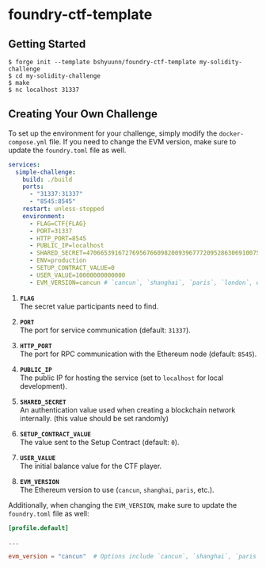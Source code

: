 # foundry-ctf-template

## Getting Started
```
$ forge init --template bshyuunn/foundry-ctf-template my-solidity-challenge
$ cd my-solidity-challenge
$ make
$ nc localhost 31337
```

## Creating Your Own Challenge
To set up the environment for your challenge, simply modify the `docker-compose.yml` file. If you need to change the EVM version, make sure to update the `foundry.toml` file as well.
```yml
services:
  simple-challenge:
    build: ./build
    ports:
      - "31337:31337"
      - "8545:8545"
    restart: unless-stopped
    environment:
      - FLAG=CTF{FLAG}
      - PORT=31337
      - HTTP_PORT=8545
      - PUBLIC_IP=localhost
      - SHARED_SECRET=47066539167276956766098200939677720952863069100758808950316570929135279551683
      - ENV=production
      - SETUP_CONTRACT_VALUE=0
      - USER_VALUE=10000000000000
      - EVM_VERSION=cancun # `cancun`, `shanghai`, `paris`, `london`, etc...
```

1. **`FLAG`**  
   The secret value participants need to find.

2. **`PORT`**  
   The port for service communication (default: `31337`).

3. **`HTTP_PORT`**  
   The port for RPC communication with the Ethereum node (default: `8545`).

4. **`PUBLIC_IP`**  
   The public IP for hosting the service (set to `localhost` for local development).

5. **`SHARED_SECRET`**  
   An authentication value used when creating a blockchain network internally. (this value should be set randomly)

6. **`SETUP_CONTRACT_VALUE`**  
   The value sent to the Setup Contract (default: `0`).

7. **`USER_VALUE`**  
   The initial balance value for the CTF player.

8. **`EVM_VERSION`**  
   The Ethereum version to use (`cancun`, `shanghai`, `paris`, etc.).

Additionally, when changing the `EVM_VERSION`, make sure to update the `foundry.toml` file as well:

```toml
[profile.default]

...

evm_version = "cancun"  # Options include `cancun`, `shanghai`, `paris`, `london`, etc.
```